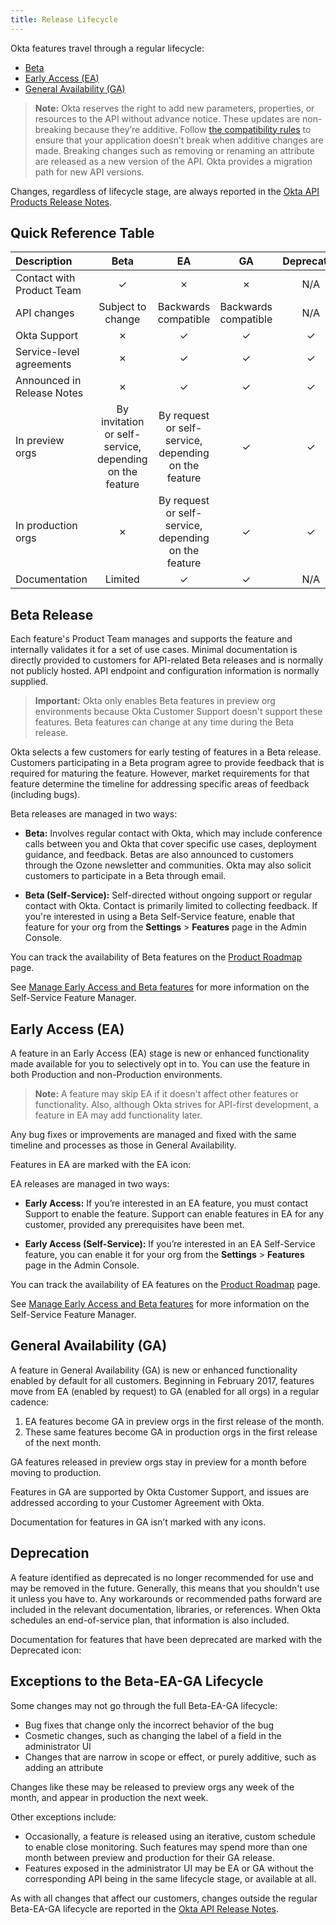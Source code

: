 ```yaml
---
title: Release Lifecycle
---
```


Okta features travel through a regular lifecycle:

- [Beta](#beta-release)
- [Early Access (EA)](#early-access-ea)
- [General Availability (GA)](#general-availability-ga)

> **Note:** Okta reserves the right to add new parameters, properties, or resources to the API without advance notice.
These updates are non-breaking because they’re additive. Follow [the compatibility rules](/docs/reference/core-okta-api/) to ensure that your application doesn't break when additive changes are made. Breaking changes such as removing or renaming an attribute are released as a new version of the API. Okta provides a migration path for new API versions.

Changes, regardless of lifecycle stage, are always reported in the [Okta API Products Release Notes](/docs/release-notes/).

## Quick Reference Table

| Description                | Beta                 | EA                   | GA                   | Deprecated |
| :------------              | :------------------: | :-----------------:  | :------------------: | :---------:|
| Contact with Product Team  | &check;              | &cross;              | &cross;              | N/A         |
| API changes                | Subject to change    | Backwards compatible | Backwards compatible | N/A        |
| Okta Support               | &cross;              | &check;              | &check;              | &check;    |
| Service-level agreements   | &cross;              | &check;              | &check;              | &check;    |
| Announced in Release Notes | &cross;              | &check;              | &check;              | &check;    |
| In preview orgs            | By invitation or self-service, depending on the feature | By request or self-service, depending on the feature | &check;| &check;|
| In production orgs         | &cross;              | By request or self-service, depending on the feature| &check;| &check; |
| Documentation              | Limited              | &check;              | &check;              | N/A         |

## Beta Release

Each feature's Product Team manages and supports the feature and internally validates it for a set of use cases. Minimal documentation is directly provided to customers for API-related Beta releases and is normally not publicly hosted. API endpoint and configuration information is normally supplied.

> **Important:** Okta only enables Beta features in preview org environments because Okta Customer Support doesn't support these features. Beta features can change at any time during the Beta release.

Okta selects a few customers for early testing of features in a Beta release. Customers participating in a Beta program agree to provide feedback that is required for maturing the feature. However, market requirements for that feature determine the timeline for addressing specific areas of feedback (including bugs).

Beta releases are managed in two ways:

- **Beta:** Involves regular contact with Okta, which may include conference calls between you and Okta that cover specific use cases, deployment guidance, and feedback. Betas are also announced to customers through the Ozone newsletter and communities. Okta may also solicit customers to participate in a Beta through email.

- **Beta (Self-Service):** Self-directed without ongoing support or regular contact with Okta. Contact is primarily limited to collecting feedback. If you're interested in using a Beta Self-Service feature, enable that feature for your org from the **Settings** > **Features** page in the Admin Console.

You can track the availability of Beta features on the [Product Roadmap](https://support.okta.com/help/s/productroadmap) page.

See [Manage Early Access and Beta features](https://help.okta.com/okta_help.htm?id=ext_Manage_Early_Access_features) for more information on the Self-Service Feature Manager.

## Early Access (EA)

A feature in an Early Access (EA) stage is new or enhanced functionality made available for you to selectively opt in to. You can use the feature in both Production and non-Production environments.

> **Note:** A feature may skip EA if it doesn't affect other features or functionality. Also, although Okta strives for API-first development, a feature in EA may add functionality later.

Any bug fixes or improvements are managed and fixed with the same timeline and processes as those in General Availability.

Features in EA are marked with the EA icon: <ApiLifecycle access="ea" />

EA releases are managed in two ways:

- **Early Access:** If you’re interested in an EA feature, you must contact Support to enable the feature. Support can enable features in EA for any customer, provided any prerequisites have been met.

- **Early Access (Self-Service):** If you’re interested in an EA Self-Service feature, you can enable it for your org from the **Settings** > **Features** page in the Admin Console.

You can track the availability of EA features on the [Product Roadmap](https://support.okta.com/help/s/productroadmap) page.

See [Manage Early Access and Beta features](https://help.okta.com/okta_help.htm?id=ext_Manage_Early_Access_features) for more information on the Self-Service Feature Manager.

## General Availability (GA)

A feature in General Availability (GA) is new or enhanced functionality enabled by default for all customers. Beginning in February 2017, features move from EA (enabled by request) to GA (enabled for all orgs) in a regular cadence:

1. EA features become GA in preview orgs in the first release of the month.
2. These same features become GA in production orgs in the first release of the next month.

GA features released in preview orgs stay in preview for a month before moving to production.

Features in GA are supported by Okta Customer Support, and issues are addressed according to your Customer Agreement with Okta.

Documentation for features in GA isn’t marked with any icons.

## Deprecation

A feature identified as deprecated is no longer recommended for use and may be removed in the future. Generally, this means that you shouldn't use it unless you have to. Any workarounds or recommended paths forward are included in the relevant documentation, libraries, or references. When Okta schedules an end-of-service plan, that information is also included.

Documentation for features that have been deprecated are marked with the Deprecated icon: <ApiLifecycle access="deprecated" />

## Exceptions to the Beta-EA-GA Lifecycle

Some changes may not go through the full Beta-EA-GA lifecycle:

- Bug fixes that change only the incorrect behavior of the bug
- Cosmetic changes, such as changing the label of a field in the administrator UI
- Changes that are narrow in scope or effect, or purely additive, such as adding an attribute

Changes like these may be released to preview orgs any week of the month, and appear in production the next week.

Other exceptions include:

- Occasionally, a feature is released using an iterative, custom schedule to enable close monitoring.
Such features may spend more than one month between preview and production for their GA release.
- Features exposed in the administrator UI may be EA or GA without the corresponding API being in the same lifecycle stage, or available at all.

As with all changes that affect our customers, changes outside the regular Beta-EA-GA lifecycle are reported in the [Okta API Release Notes](/docs/release-notes/).
